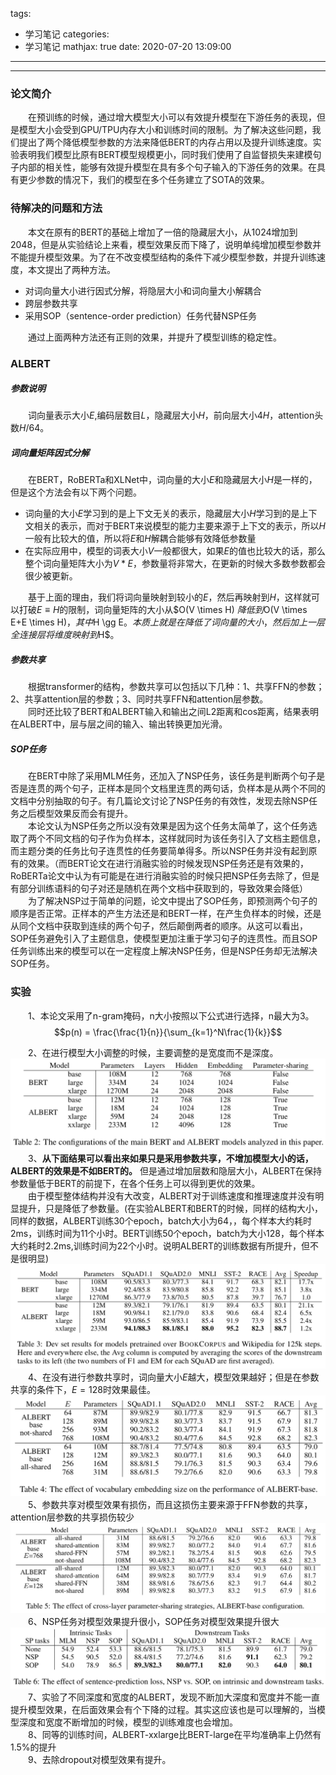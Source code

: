 tags:
  - 学习笔记
categories:
  - 学习笔记
mathjax: true
date: 2020-07-20 13:09:00
---
---
### 论文简介
&emsp;&emsp;在预训练的时候，通过增大模型大小可以有效提升模型在下游任务的表现，但是模型大小会受到GPU/TPU内存大小和训练时间的限制。为了解决这些问题，我们提出了两个降低模型参数的方法来降低BERT的内存占用以及提升训练速度。实验表明我们模型比原有BERT模型规模更小，同时我们使用了自监督损失来建模句子内部的相关性，能够有效提升模型在具有多个句子输入的下游任务的效果。在具有更少参数的情况下，我们的模型在多个任务建立了SOTA的效果。
### 待解决的问题和方法
&emsp;&emsp;本文在原有的BERT的基础上增加了一倍的隐藏层大小，从1024增加到2048，但是从实验结论上来看，模型效果反而下降了，说明单纯增加模型参数并不能提升模型效果。为了在不改变模型结构的条件下减少模型参数，并提升训练速度，本文提出了两种方法。
- 对词向量大小进行因式分解，将隐层大小和词向量大小解耦合
- 跨层参数共享
- 采用SOP（sentence-order prediction）任务代替NSP任务

&emsp;&emsp;通过上面两种方法还有正则的效果，并提升了模型训练的稳定性。
### ALBERT
##### 参数说明
&emsp;&emsp;词向量表示大小$E$,编码层数目$L$，隐藏层大小$H$，前向层大小$4H$，attention头数$H/64$。
##### 词向量矩阵因式分解
&emsp;&emsp;在BERT，RoBERTa和XLNet中，词向量的大小$E$和隐藏层大小$H$是一样的，但是这个方法会有以下两个问题。
- 词向量的大小$E$学习到的是上下文无关的表示，隐藏层大小$H$学习到的是上下文相关的表示，而对于BERT来说模型的能力主要来源于上下文的表示，所以$H$一般有比较大的值，所以将$E$和$H$解耦合能够有效降低参数量
- 在实际应用中，模型的词表大小$V$一般都很大，如果$E$的值也比较大的话，那么整个词向量矩阵大小为$V*E$，参数量将非常大，在更新的时候大多数参数都会很少被更新。  

&emsp;&emsp;基于上面的理由，我们将词向量映射到较小的$E$，然后再映射到$H$，这样就可以打破$E \equiv H$的限制，词向量矩阵的大小从$O(V \times H) $降低到$O(V \times E+E \times H)$，其中$H \gg E$。本质上就是在降低了词向量的大小，然后加上一层全连接层将维度映射到$H$。
##### 参数共享
&emsp;&emsp;根据transformer的结构，参数共享可以包括以下几种：1、共享FFN的参数；2、共享attention层的参数；3、同时共享FFN和attention层参数。  
&emsp;&emsp;同时还比较了BERT和ALBERT输入和输出之间L2距离和cos距离，结果表明在ALBERT中，层与层之间的输入、输出转换更加光滑。
##### SOP任务
&emsp;&emsp;在BERT中除了采用MLM任务，还加入了NSP任务，该任务是判断两个句子是否是连贯的两个句子，正样本是同个文档里连贯的两句话，负样本是从两个不同的文档中分别抽取的句子。有几篇论文讨论了NSP任务的有效性，发现去除NSP任务之后模型效果反而会有提升。  
&emsp;&emsp;本论文认为NSP任务之所以没有效果是因为这个任务太简单了，这个任务选取了两个不同文档的句子作为负样本，这样就同时为该任务引入了文档主题信息，而主题分类的任务比句子连贯性的任务要简单得多。所以NSP任务并没有起到原有的效果。（而BERT论文在进行消融实验的时候发现NSP任务还是有效果的，RoBERTa论文中认为有可能是在进行消融实验的时候只把NSP任务去除了，但是有部分训练语料的句子对还是随机在两个文档中获取到的，导致效果会降低）  
&emsp;&emsp;为了解决NSP过于简单的问题，论文中提出了SOP任务，即预测两个句子的顺序是否正常。正样本的产生方法还是和BERT一样，在产生负样本的时候，还是从同个文档中获取到连续的两个句子，然后颠倒两者的顺序。从这可以看出，SOP任务避免引入了主题信息，使模型更加注重于学习句子的连贯性。而且SOP任务训练出来的模型可以在一定程度上解决NSP任务，但是NSP任务却无法解决SOP任务。
### 实验
&emsp;&emsp;1、本论文采用了n-gram掩码，n大小按照以下公式进行选择，n最大为3。
$$p(n) = \frac{\frac{1}{n}}{\sum_{k=1}^N\frac{1}{k}}$$

&emsp;&emsp;2、在进行模型大小调整的时候，主要调整的是宽度而不是深度。
![image](/images/ALBERT-model-size.png)
&emsp;&emsp;3、**从下面结果可以看出来如果只是采用参数共享，不增加模型大小的话，ALBERT的效果是不如BERT的。** 但是通过增加层数和隐层大小，ALBERT在保持参数量低于BERT的前提下，在各个任务上可以得到更优的效果。  
&emsp;&emsp;由于模型整体结构并没有大改变，ALBERT对于训练速度和推理速度并没有明显提升，只是降低了参数量。(在实验ALBERT和BERT的时候，同样的结构大小，同样的数据，ALBERT训练30个epoch，batch大小为64，，每个样本大约耗时2ms，训练时间为11个小时。BERT训练50个epoch，batch为大小128，每个样本大约耗时2.2ms,训练时间为22个小时。说明ALBERT的训练数据有所提升，但不是很明显)
![image](/images/ALBERT-result.png)
&emsp;&emsp;4、在没有进行参数共享时，词向量大小$E$越大，模型效果越好；但是在参数共享的条件下，$E=128$时效果最佳。
![image](/images/ALBERT-factorization.png)
&emsp;&emsp;5、参数共享对模型效果有损伤，而且这损伤主要来源于FFN参数的共享，attention层参数的共享损伤较少
![image](/images/ALBERT-share.png)
&emsp;&emsp;6、NSP任务对模型效果提升很小，SOP任务对模型效果提升很大
![image](/images/albert-sop.png)
&emsp;&emsp;7、实验了不同深度和宽度的ALBERT，发现不断加大深度和宽度并不能一直提升模型效果，在后面效果会有个下降的过程。其实这应该也是可以理解的，当模型深度和宽度不断增加的时候，模型的训练难度也会增加。  
&emsp;&emsp;8、同等的训练时间，ALBERT-xxlarge比BERT-large在平均准确率上仍然有1.5%的提升  
&emsp;&emsp;9、去除dropout对模型效果有提升。